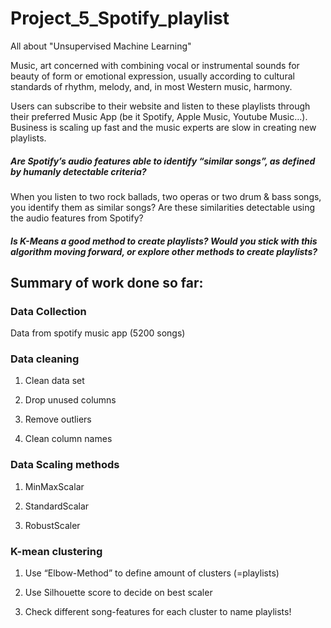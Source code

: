# Project_5_Spotify_playlist
All about "Unsupervised Machine Learning"


Music, art concerned with combining vocal or instrumental sounds for beauty of form or emotional expression, usually according to cultural standards of rhythm, melody, and, in most Western music, harmony.

Users can subscribe to their website and listen to these playlists through their preferred Music App (be it Spotify, Apple Music, Youtube Music…).
Business is scaling up fast and the music experts are slow in creating new playlists.

##### Are Spotify’s audio features able to identify “similar songs”, as defined by humanly detectable criteria? 
When you listen to two rock ballads, two operas or two drum & bass songs, you identify them as similar songs?
Are these similarities detectable using the audio features from Spotify?

##### Is K-Means a good method to create playlists? Would you stick with this algorithm moving forward, or explore other methods to create playlists?

## Summary of work done so far:

### Data Collection
Data from spotify music app (5200 songs)

### Data cleaning

1. Clean data set

2. Drop unused columns

3. Remove outliers

4. Clean column names

### Data Scaling methods

1. MinMaxScalar

2. StandardScalar

3. RobustScaler


### K-mean clustering

1. Use “Elbow-Method” to define amount of clusters (=playlists)

2. Use Silhouette score to decide on best scaler

3. Check different song-features for each cluster to name playlists!





